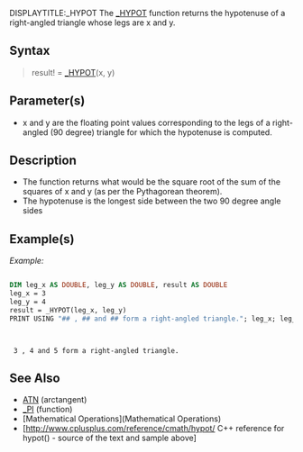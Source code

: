 DISPLAYTITLE:_HYPOT
The [_HYPOT](_HYPOT) function returns the hypotenuse of a right-angled triangle whose legs are x and y.


## Syntax

>  result! = [_HYPOT](_HYPOT)(x, y)


## Parameter(s)

* x and y are the floating point values corresponding to the legs of a right-angled (90 degree) triangle for which the hypotenuse is computed.


## Description

* The function returns what would be the square root of the sum of the squares of x and y (as per the Pythagorean theorem).
* The hypotenuse is the longest side between the two 90 degree angle sides


## Example(s)

*Example:*

```vb

DIM leg_x AS DOUBLE, leg_y AS DOUBLE, result AS DOUBLE
leg_x = 3
leg_y = 4
result = _HYPOT(leg_x, leg_y)
PRINT USING "## , ## and ## form a right-angled triangle."; leg_x; leg_y; result

```


```text


 3 , 4 and 5 form a right-angled triangle.

```



## See Also

* [ATN](ATN) (arctangent)
* [_PI](_PI) (function)
* [Mathematical Operations](Mathematical Operations)
* [http://www.cplusplus.com/reference/cmath/hypot/ C++ reference for hypot() - source of the text and sample above]




